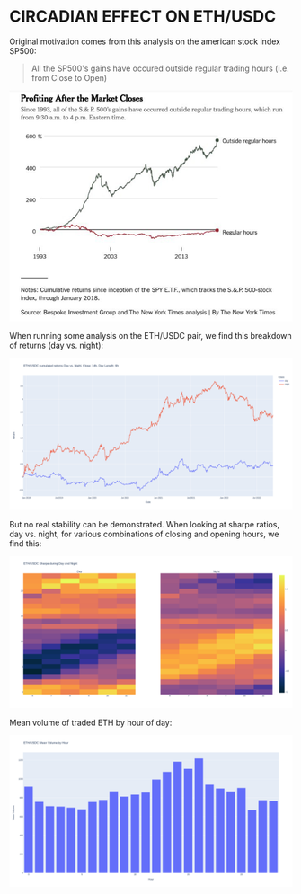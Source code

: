 # CIRCADIAN EFFECT ON ETH/USDC

Original motivation comes from this analysis on the american stock index SP500:

> All the SP500's gains have occured outside regular trading hours (i.e. from Close to Open)

![SP500](./images/SP500_NYT_CIRCADIAN.jpg)

When running some analysis on the ETH/USDC pair, we find this breakdown of returns (day vs. night):

![DAY NIGHT](./images/ETHUSDC_14_6_RETURNS_DAY_NIGHT.png)

But no real stability can be demonstrated. When looking at sharpe ratios, day vs. night, for various combinations of closing and opening hours, we find this:

![Sharpe](./images/ETHUSDC_SHARPE_DAY_NIGHT.png)

Mean volume of traded ETH by hour of day:

![Volume](./images/ETHUSDC_MEAN_VOL_PER_HOUR.png)